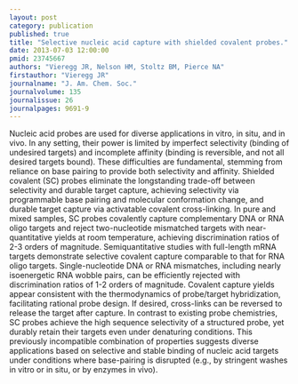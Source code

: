 ```yaml
---
layout: post
category: publication
published: true
title: "Selective nucleic acid capture with shielded covalent probes."
date: 2013-07-03 12:00:00
pmid: 23745667
authors: "Vieregg JR, Nelson HM, Stoltz BM, Pierce NA"
firstauthor: "Vieregg JR"
journalname: "J. Am. Chem. Soc."
journalvolume: 135
journalissue: 26
journalpages: 9691-9
---
```


Nucleic acid probes are used for diverse applications in vitro, in situ, and in vivo. In any setting, their power is limited by imperfect selectivity (binding of undesired targets) and incomplete affinity (binding is reversible, and not all desired targets bound). These difficulties are fundamental, stemming from reliance on base pairing to provide both selectivity and affinity. Shielded covalent (SC) probes eliminate the longstanding trade-off between selectivity and durable target capture, achieving selectivity via programmable base pairing and molecular conformation change, and durable target capture via activatable covalent cross-linking. In pure and mixed samples, SC probes covalently capture complementary DNA or RNA oligo targets and reject two-nucleotide mismatched targets with near-quantitative yields at room temperature, achieving discrimination ratios of 2-3 orders of magnitude. Semiquantitative studies with full-length mRNA targets demonstrate selective covalent capture comparable to that for RNA oligo targets. Single-nucleotide DNA or RNA mismatches, including nearly isoenergetic RNA wobble pairs, can be efficiently rejected with discrimination ratios of 1-2 orders of magnitude. Covalent capture yields appear consistent with the thermodynamics of probe/target hybridization, facilitating rational probe design. If desired, cross-links can be reversed to release the target after capture. In contrast to existing probe chemistries, SC probes achieve the high sequence selectivity of a structured probe, yet durably retain their targets even under denaturing conditions. This previously incompatible combination of properties suggests diverse applications based on selective and stable binding of nucleic acid targets under conditions where base-pairing is disrupted (e.g., by stringent washes in vitro or in situ, or by enzymes in vivo).

